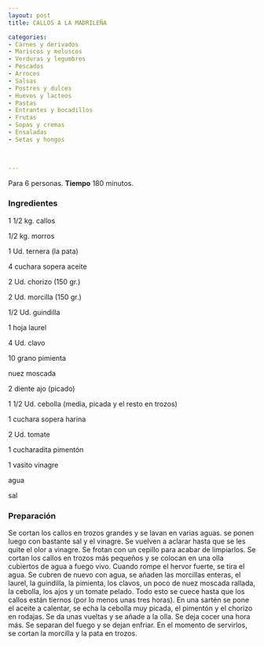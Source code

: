 ```yaml
---
layout: post
title: CALLOS A LA MADRILEÑA

categories:
- Carnes y derivados
- Mariscos y moluscos
- Verduras y legumbres
- Pescados
- Arroces
- Salsas
- Postres y dulces
- Huevos y lacteos
- Pastas
- Entrantes y bocadillos
- Frutas
- Sopas y cremas
- Ensaladas
- Setas y hongos
 


---
```


Para 6 personas.
<b>Tiempo</b> 180 minutos.

<h3>Ingredientes</h3>

1 1/2 kg. callos

1/2 kg. morros

1 Ud. ternera (la pata)

4 cuchara sopera aceite

2 Ud. chorizo (150 gr.)

2 Ud. morcilla (150 gr.)

1/2 Ud. guindilla

1 hoja laurel

4 Ud. clavo

10 grano pimienta

nuez moscada

2 diente ajo (picado)

1 1/2 Ud. cebolla (media, picada y el resto en trozos)

1 cuchara sopera harina

2 Ud. tomate

1 cucharadita pimentón

1 vasito vinagre

agua

sal

<h3>Preparación</h3>

Se cortan los callos en trozos grandes y se lavan en varias aguas. se ponen luego con bastante sal y el vinagre. Se vuelven a aclarar hasta que se les quite el olor a vinagre. Se frotan con un cepillo para acabar de limpiarlos. Se cortan los callos en trozos más pequeños y se colocan en una olla cubiertos de agua a fuego vivo. Cuando rompe el hervor fuerte, se tira el agua. Se cubren de nuevo con agua, se añaden las morcillas enteras, el laurel, la guindilla, la pimienta, los clavos, un poco de nuez moscada rallada, la cebolla, los ajos y un tomate pelado. Todo esto se cuece hasta que los callos están tiernos (por lo menos unas tres horas). En una sartén se pone el aceite a calentar, se echa la cebolla muy picada, el pimentón y el chorizo en rodajas. Se da unas vueltas y se añade a la olla. Se deja cocer una hora más. Se separan del fuego y se dejan enfriar. En el momento de servirlos, se cortan la morcilla y la pata en trozos.

